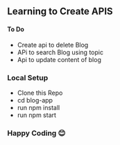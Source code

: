## Learning to Create APIS

#### To Do

- Create api to delete Blog
- APi to search Blog using topic
- Api to update content of blog

### Local Setup

- Clone this Repo
- cd blog-app
- run npm install
- run npm start

### Happy Coding :blush:
